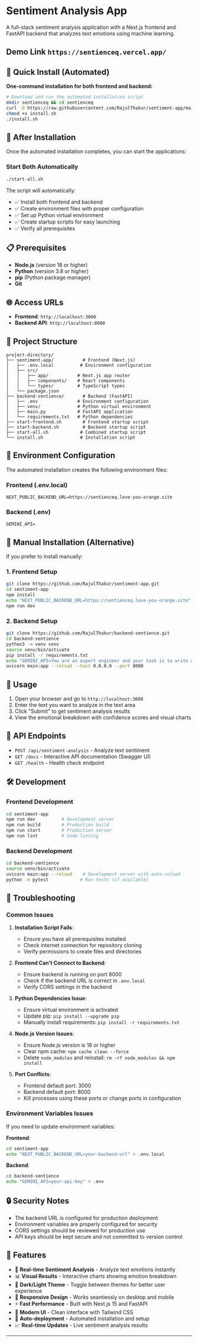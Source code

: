 # Sentiment Analysis App

A full-stack sentiment analysis application with a Next.js frontend and FastAPI backend that analyzes text emotions using machine learning.

## Demo Link ```https://sentienceq.vercel.app/```

## 🚀 Quick Install (Automated)

**One-command installation for both frontend and backend:**

```bash
# Download and run the automated installation script
mkdir sentienceq && cd sentienceq
curl -O https://raw.githubusercontent.com/RajulThakur/sentiment-app/main/install.sh
chmod +x install.sh
./install.sh
```

## 🎯 After Installation

Once the automated installation completes, you can start the applications:

### **Start Both Automatically**
```bash
./start-all.sh
```
The script will automatically:
- ✅ Install both frontend and backend
- ✅ Create environment files with proper configuration
- ✅ Set up Python virtual environment
- ✅ Create startup scripts for easy launching
- ✅ Verify all prerequisites

## 📋 Prerequisites

- **Node.js** (version 18 or higher)
- **Python** (version 3.8 or higher)
- **pip** (Python package manager)
- **Git**


## 🌐 Access URLs

- **Frontend**: `http://localhost:3000`
- **Backend API**: `http://localhost:8000`

## 📁 Project Structure

```
project-directory/
├── sentiment-app/           # Frontend (Next.js)
│   ├── .env.local          # Environment configuration
│   ├── src/
│   │   ├── app/           # Next.js app router
│   │   ├── components/    # React components
│   │   └── types/         # TypeScript types
│   └── package.json
├── backend-sentience/       # Backend (FastAPI)
│   ├── .env               # Environment configuration
│   ├── venv/              # Python virtual environment
│   ├── main.py            # FastAPI application
│   └── requirements.txt   # Python dependencies
├── start-frontend.sh        # Frontend startup script
├── start-backend.sh         # Backend startup script
├── start-all.sh            # Combined startup script
└── install.sh              # Installation script
```

## 🔧 Environment Configuration

The automated installation creates the following environment files:

### **Frontend (.env.local)**
```
NEXT_PUBLIC_BACKEND_URL=https://sentienceq.love-you-orange.site
```

### **Backend (.env)**
```
GEMINI_API= 
```

## 📖 Manual Installation (Alternative)

If you prefer to install manually:

### 1. Frontend Setup
```bash
git clone https://github.com/RajulThakur/sentiment-app.git
cd sentiment-app
npm install
echo "NEXT_PUBLIC_BACKEND_URL=https://sentienceq.love-you-orange.site" > .env.local
npm run dev
```

### 2. Backend Setup
```bash
git clone https://github.com/RajulThakur/backend-sentience.git
cd backend-sentience
python3 -m venv venv
source venv/bin/activate
pip install -r requirements.txt
echo "GEMINI_API=You are an expert engineer and your task is to write a new file from scratch." > .env
uvicorn main:app --reload --host 0.0.0.0 --port 8000
```

## 🎨 Usage

1. Open your browser and go to `http://localhost:3000`
2. Enter the text you want to analyze in the text area
3. Click "Submit" to get sentiment analysis results
4. View the emotional breakdown with confidence scores and visual charts

## 🔗 API Endpoints

- `POST /api/sentiment-analysis` - Analyze text sentiment
- `GET /docs` - Interactive API documentation (Swagger UI)
- `GET /health` - Health check endpoint

## 🛠️ Development

### Frontend Development
```bash
cd sentiment-app
npm run dev          # Development server
npm run build        # Production build
npm run start        # Production server
npm run lint         # Code linting
```

### Backend Development
```bash
cd backend-sentience
source venv/bin/activate
uvicorn main:app --reload    # Development server with auto-reload
python -m pytest            # Run tests (if available)
```

## 🐛 Troubleshooting

### Common Issues

1. **Installation Script Fails**:
   - Ensure you have all prerequisites installed
   - Check internet connection for repository cloning
   - Verify permissions to create files and directories

2. **Frontend Can't Connect to Backend**:
   - Ensure backend is running on port 8000
   - Check if the backend URL is correct in `.env.local`
   - Verify CORS settings in the backend

3. **Python Dependencies Issue**:
   - Ensure virtual environment is activated
   - Update pip: `pip install --upgrade pip`
   - Manually install requirements: `pip install -r requirements.txt`

4. **Node.js Version Issues**:
   - Ensure Node.js version is 18 or higher
   - Clear npm cache: `npm cache clean --force`
   - Delete `node_modules` and reinstall: `rm -rf node_modules && npm install`

5. **Port Conflicts**:
   - Frontend default port: 3000
   - Backend default port: 8000
   - Kill processes using these ports or change ports in configuration

### Environment Variables Issues

If you need to update environment variables:

**Frontend**:
```bash
cd sentiment-app
echo "NEXT_PUBLIC_BACKEND_URL=your-backend-url" > .env.local
```

**Backend**:
```bash
cd backend-sentience
echo "GEMINI_API=your-api-key" > .env
```

## 🔒 Security Notes

- The backend URL is configured for production deployment
- Environment variables are properly configured for security
- CORS settings should be reviewed for production use
- API keys should be kept secure and not committed to version control

## 🌟 Features

- 🎯 **Real-time Sentiment Analysis** - Analyze text emotions instantly
- 📊 **Visual Results** - Interactive charts showing emotion breakdown
- 🌙 **Dark/Light Theme** - Toggle between themes for better user experience
- 📱 **Responsive Design** - Works seamlessly on desktop and mobile
- ⚡ **Fast Performance** - Built with Next.js 15 and FastAPI
- 🎨 **Modern UI** - Clean interface with Tailwind CSS
- 🔄 **Auto-deployment** - Automated installation and setup
- 📈 **Real-time Updates** - Live sentiment analysis results

---
